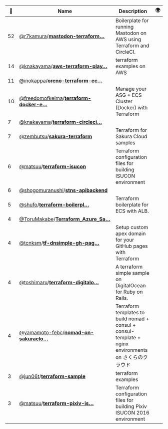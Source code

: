 |:star2: | Name | Description | 🌍|
|---|---|---|---|
|52|[@r7kamura](https://github.com/r7kamura)/[**mastodon-terraform…**](https://github.com/r7kamura/mastodon-terraform)|Boilerplate for running Mastodon on AWS using Terraform and CircleCI.||
|14|[@knakayama](https://github.com/knakayama)/[**aws-terraform-play…**](https://github.com/knakayama/aws-terraform-playground)|terraform examples on AWS||
|11|[@inokappa](https://github.com/inokappa)/[**oreno-terraform-ec…**](https://github.com/inokappa/oreno-terraform-ecs)|||
|10|[@freedomofkeima](https://github.com/freedomofkeima)/[**terraform-docker-e…**](https://github.com/freedomofkeima/terraform-docker-ecs)|Manage your ASG + ECS Cluster (Docker) with Terraform||
|7|[@knakayama](https://github.com/knakayama)/[**terraform-circleci…**](https://github.com/knakayama/terraform-circleci-demo)|||
|7|[@zembutsu](https://github.com/zembutsu)/[**sakura-terraform**](https://github.com/zembutsu/sakura-terraform)|Terraform for Sakura Cloud samples||
|6|[@matsuu](https://github.com/matsuu)/[**terraform-isucon**](https://github.com/matsuu/terraform-isucon)|Terraform configuration files for building ISUCON environment||
|6|[@shogomuranushi](https://github.com/shogomuranushi)/[**stns-apibackend**](https://github.com/shogomuranushi/stns-apibackend)|||
|5|[@shufo](https://github.com/shufo)/[**terraform-boilerpl…**](https://github.com/shufo/terraform-boilerplate-ecs-alb)|Terraform boilerplate for ECS with ALB.||
|4|[@ToruMakabe](https://github.com/ToruMakabe)/[**Terraform_Azure_Sa…**](https://github.com/ToruMakabe/Terraform_Azure_Sample)|||
|4|[@tcnksm](https://github.com/tcnksm)/[**tf-dnsimple-gh-pag…**](https://github.com/tcnksm/tf-dnsimple-gh-pages)|Setup custom apex domain for your GitHub pages with Terraform||
|4|[@toshimaru](https://github.com/toshimaru)/[**terraform-digitalo…**](https://github.com/toshimaru/terraform-digitalocean-rails)|A terraform simple sample on DigitalOcean for Ruby on Rails.||
|4|[@yamamoto-febc](https://github.com/yamamoto-febc)/[**nomad-on-sakuraclo…**](https://github.com/yamamoto-febc/nomad-on-sakuracloud)|Terraform templates to build nomad + consul + consul-template + nginx environments on さくらのクラウド||
|3|[@jun06t](https://github.com/jun06t)/[**terraform-sample**](https://github.com/jun06t/terraform-sample)|terraform examples||
|3|[@matsuu](https://github.com/matsuu)/[**terraform-pixiv-is…**](https://github.com/matsuu/terraform-pixiv-isucon2016)|Terraform configuration files for building Pixiv ISUCON 2016 environment||

